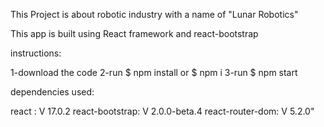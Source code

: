 This Project is about robotic industry with a name of "Lunar Robotics"

This app is built using React framework and react-bootstrap

instructions:

1-download the code
2-run $ npm install or $ npm i
3-run $ npm start

dependencies used:

react : V 17.0.2
react-bootstrap: V 2.0.0-beta.4
react-router-dom: V 5.2.0"
